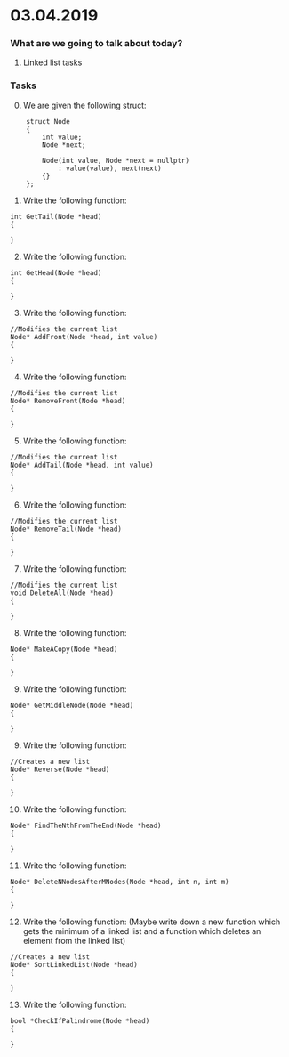# 03.04.2019

### What are we going to talk about today?
1. Linked list tasks

### Tasks

0. We are given the following struct: 
```
    struct Node
    {
    	int value;
    	Node *next;
    
    	Node(int value, Node *next = nullptr)
    		: value(value), next(next)
    	{}
    };
```
1. Write the following function:
```
int GetTail(Node *head)
{

}
```

2. Write the following function:
```
int GetHead(Node *head)
{

}
```

3. Write the following function:
```
//Modifies the current list
Node* AddFront(Node *head, int value)
{

}
```

4. Write the following function:
```
//Modifies the current list
Node* RemoveFront(Node *head)
{

}
```

5. Write the following function:
```
//Modifies the current list
Node* AddTail(Node *head, int value)
{

}
```

6. Write the following function:
```
//Modifies the current list
Node* RemoveTail(Node *head)
{

}
```

7. Write the following function:
```
//Modifies the current list
void DeleteAll(Node *head)
{

}
```

8. Write the following function:
```
Node* MakeACopy(Node *head)
{

}
```

9. Write the following function:
```
Node* GetMiddleNode(Node *head)
{

}
```

9. Write the following function:
```
//Creates a new list
Node* Reverse(Node *head)
{

}
```

10. Write the following function:
```
Node* FindTheNthFromTheEnd(Node *head)
{

}
```

11. Write the following function:
```
Node* DeleteNNodesAfterMNodes(Node *head, int n, int m)
{
	
}
```

12. Write the following function: (Maybe write down a new function which gets the minimum of a linked list and a function which deletes an element from the linked list)
```
//Creates a new list
Node* SortLinkedList(Node *head)
{

}
```

13. Write the following function:
```
bool *CheckIfPalindrome(Node *head)
{

}
```